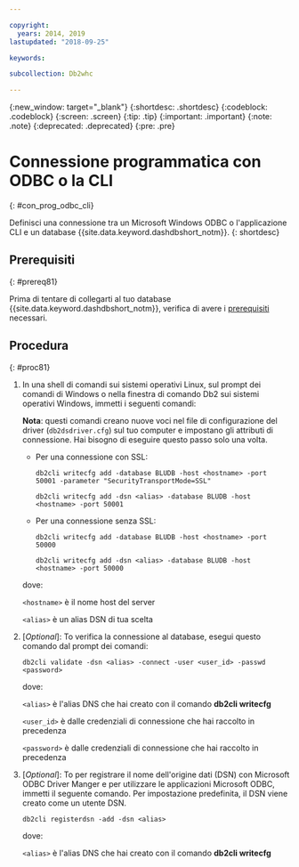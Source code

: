 ```yaml
---

copyright:
  years: 2014, 2019
lastupdated: "2018-09-25"

keywords:

subcollection: Db2whc

---
```


<!-- Attribute definitions --> 
{:new_window: target="_blank"}
{:shortdesc: .shortdesc}
{:codeblock: .codeblock}
{:screen: .screen}
{:tip: .tip}
{:important: .important}
{:note: .note}
{:deprecated: .deprecated}
{:pre: .pre}

# Connessione programmatica con ODBC o la CLI
{: #con_prog_odbc_cli}

Definisci una connessione tra un Microsoft Windows ODBC o l'applicazione CLI e un database {{site.data.keyword.dashdbshort_notm}}.
{: shortdesc}

## Prerequisiti
{: #prereq81}

Prima di tentare di collegarti al tuo database {{site.data.keyword.dashdbshort_notm}}, verifica di avere i [prerequisiti](/docs/services/Db2whc/connecting?topic=Db2whc-connect_ov#prereqs) necessari.

<!-- Before you can connect to your database, you must perform the following steps:

- [Verify prerequisites](prereqs.html), including installing driver packages, configuring your local environment, and downloading SSL certificates (if needed)
- Collect [connection information](credentials.html), including database details such as host name and port numbers, and connection credentials such as user ID and password -->

## Procedura
{: #proc81}

1. In una shell di comandi sui sistemi operativi Linux, sul prompt dei comandi di Windows o nella finestra di comando Db2 sui sistemi operativi Windows, immetti i seguenti comandi:

   **Nota**: questi comandi creano nuove voci nel file di configurazione del driver (`db2dsdriver.cfg`) sul tuo computer e impostano gli attributi di connessione. Hai bisogno di eseguire questo passo solo una volta.
   
   - Per una connessione con SSL:

     `db2cli writecfg add -database BLUDB -host <hostname> -port 50001 -parameter "SecurityTransportMode=SSL"`

     `db2cli writecfg add -dsn <alias> -database BLUDB -host <hostname> -port 50001`

   - Per una connessione senza SSL:

     `db2cli writecfg add -database BLUDB -host <hostname> -port 50000`

     `db2cli writecfg add -dsn <alias> -database BLUDB -host <hostname> -port 50000`

   dove:

   `<hostname>` è il nome host del server

   `<alias>` è un alias DSN di tua scelta
    
2. [*Optional*]: To verifica la connessione al database, esegui questo comando dal prompt dei comandi:

   `db2cli validate -dsn <alias> -connect -user <user_id> -passwd <password>`

   dove:

   `<alias>` è l'alias DNS che hai creato con il comando **db2cli writecfg**

   `<user_id>` è dalle credenziali di connessione che hai raccolto in precedenza

   `<password>` è dalle credenziali di connessione che hai raccolto in precedenza

3. [*Optional*]: To per registrare il nome dell'origine dati (DSN) con Microsoft ODBC Driver Manger e per utilizzare le applicazioni Microsoft ODBC, immetti il seguente comando. Per impostazione predefinita, il DSN viene creato come un utente DSN.

   `db2cli registerdsn -add -dsn <alias>`

   dove:
        
   `<alias>` è l'alias DNS che hai creato con il comando **db2cli writecfg**



